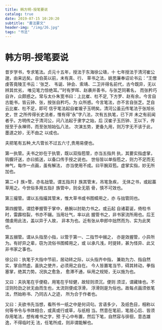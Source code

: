 ```yaml
---
title: 韩方明-授笔要说
catalog: true
date: 2019-07-15 10:20:20
subtitle: "書法要文"
header-img: "/img/26.jpg"
tags: "书法"
---
```


# 韩方明-授笔要说
昔岁学书，专求笔法。贞元十五年，授法于东海徐公璹，十 七年授法于清河崔公邈，由来远矣。自伯英以前，未有真、行、 草书之法，姚思廉奉诏论书云：“王僧虔答竟陵王书云：‘张芝、 韦诞、钟会、索靖、二卫并得名前代，古今既异，无以辨其优劣， 唯见笔力惊绝耳。’”时有罗晖、赵袭并善书，与张芝同著名， 而张矜巧自许，众颇惑之。常与太仆朱宽书曰：上比崔、杜不足, 下方罗、赵有余。今言自古能书，皆云钟、张，按张自矜巧，为 众所惑。今言笔法，亦不言自张芝。芝自云比崔、杜不足，即可 信乎笔法起自崔瑗子玉明矣。清河公虽云传笔法于张旭长史，世 之所传得长史法者，惟有得“永”字八法，次有五执笔，已下并 未之有前闻者乎。方明传之于清河公，问八法起于隶字之始，后 汉崔子玉历钟、王以下，传授至于永禅师，而至张旭始弘八法， 次演五势，更备九用，则万字无不该于此，墨道之妙，无不由之 以成也。

夫把笔有五种,大凡管长不过五六寸,贵用易便也。 

第一执管。夫书之妙在于执管，既以双指苞管，亦当五指共 执，其要实指虚掌，钩擫讦送，亦曰抵送，以备口传手授之说也。 世俗皆以单指苞之，则力不足而无神气，每作一点画，虽有解法， 亦当使用不成。曰平腕双苞。虚掌实指，妙无所加也。 

第二<扌族>管，亦名拙管。谓五指共扌族其管末，吊笔急疾， 无体之书，或起藁草用之。今世俗多用五指扌族管中，则全无筋 骨，慎不可效也。

第三撮管。谓以五指撮其管末，惟大草书或书图幛用之，亦 与拙管同也。 

第四握管。谓捻拳握管于掌中，悬腕以肘助力书之。或云起 自诸葛诞，倚柱书时，雷霹柱裂，书亦不辍。当用壮气，率以此 握管书之，非书家流所用也。后王僧虔用此法，盖以异于人故， 非本为也。近有张从申郎中拙然而为、实为此笑也。 

第五搦管。谓从头指至小指，以管于第一、二指节中搦之， 亦是效握管，小异所为。有好异之辈，窃为流俗书图幛用之，或 以承凡浅，时提转，甚为怪异、此又非书家之事也。 

徐公曰：执笔于大指中节前，居动转之际，以头指齐中指， 兼助为力、指自然实，掌自然虚。虽执之使齐，必须用之自在。 今人皆置笔当节，碍其转动，拳指塞掌，绝其力势。况执之愈急， 愈滞不通，纵用之规矩，无以施为也。 

又曰：夫执笔在乎便稳，用笔在乎轻健，故轻则须沉，便则 须涩，谓藏锋也。不涩则险劲之状无由而生也，太流则便成浮滑， 浮滑则是为俗也。故每点画须依笔法，然始称书、乃同古人之迹， 所为合于作者也。 　　

又曰：夫欲书先当想，看所书一纸之中是何词句。言语多少， 及纸色目，相称以何等书令与书体相合，或真或行或草，与纸相 当。然意在笔前，笔居心后、皆须存用笔法，想有难书之字，预 于心中布置，然后下笔，自然容与徘徊，意态雄逸，不得临时无 法，任笔所成，则非谓能解也。